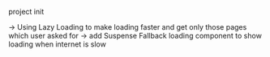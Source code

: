 project init

-> Using Lazy Loading to make loading faster and get only those pages which user asked for
-> add Suspense Fallback loading component to show loading when internet is slow
